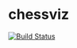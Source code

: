 
# chessviz

[![Build Status](https://travis-ci.org/dbesaeva/chessviz.svg?branch=master)](https://travis-ci.org/dbesaeva/chessviz)
